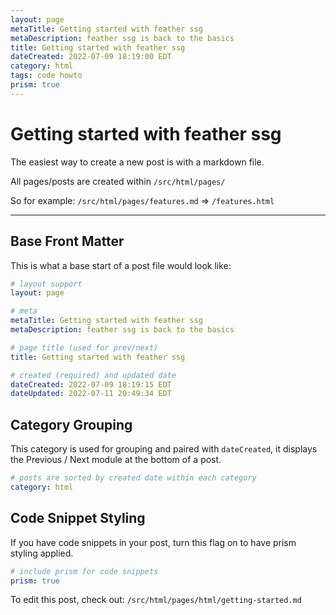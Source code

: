 ```yaml
---
layout: page
metaTitle: Getting started with feather ssg
metaDescription: feather ssg is back to the basics
title: Getting started with feather ssg
dateCreated: 2022-07-09 18:19:00 EDT
category: html
tags: code howto
prism: true
---
```


# Getting started with feather ssg

The easiest way to create a new post is with a markdown file.

All pages/posts are created within `/src/html/pages/`

So for example: `/src/html/pages/features.md` => `/features.html`

---

## Base Front Matter

This is what a base start of a post file would look like:

```yaml
# layout support
layout: page

# meta
metaTitle: Getting started with feather ssg
metaDescription: feather ssg is back to the basics

# page title (used for prev/next)
title: Getting started with feather ssg

# created (required) and updated date
dateCreated: 2022-07-09 18:19:15 EDT
dateUpdated: 2022-07-11 20:49:34 EDT
```

## Category Grouping

This category is used for grouping and paired with `dateCreated`, it displays the Previous / Next module at the bottom of a post.

```yaml
# posts are sorted by created date within each category
category: html
```

## Code Snippet Styling

If you have code snippets in your post, turn this flag on to have prism styling applied.

```yaml
# include prism for code snippets
prism: true
```

To edit this post, check out: `/src/html/pages/html/getting-started.md`
